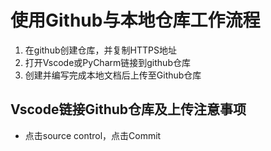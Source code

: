 # 使用Github与本地仓库工作流程
1. 在github创建仓库，并复制HTTPS地址
2. 打开Vscode或PyCharm链接到github仓库
3. 创建并编写完成本地文档后上传至Github仓库

## Vscode链接Github仓库及上传注意事项
- 点击source control，点击Commit

